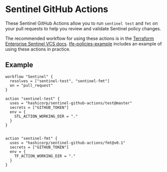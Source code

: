 # Sentinel GitHub Actions

These Sentinel GitHub Actions allow you to run `sentinel test` and `fmt` on your pull requests to help you review and validate Sentinel policy changes.

The recommended workflow for using these actions is in the [Terraform Enterprise Sentinel VCS docs](https://www.terraform.io/docs/enterprise/sentinel/integrate-vcs.html). [tfe-policies-example](https://github.com/hashicorp/tfe-policies-example) includes an example of using these actions in practice.

## Example

```hcl
workflow "Sentinel" {
  resolves = ["sentinel-test", "sentinel-fmt"]
  on = "pull_request"
}

action "sentinel-test" {
  uses = "hashicorp/sentinel-github-actions/test@master"
  secrets = ["GITHUB_TOKEN"]
  env = {
    STL_ACTION_WORKING_DIR = "."
  }
}


action "sentinel-fmt" {
  uses = "hashicorp/sentinel-github-actions/fmt@v0.1"
  secrets = ["GITHUB_TOKEN"]
  env = {
    TF_ACTION_WORKING_DIR = "."
  }
}
```